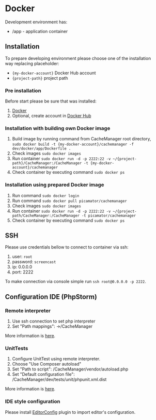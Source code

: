 Docker
======
Development environment has:

* /app - application container

Installation
------------
To prepare developing environment please choose one of the installation way replacing placeholder:

* `{my-docker-account}` Docker Hub account
* `{project-path}` project path

### Pre installation
Before start please be sure that was installed:

1. [Docker](https://docs.docker.com/engine/installation/)
2. Optional, create account in [Docker Hub](https://hub.docker.com/)

### Installation with building own Docker image
1. Build image by running command from CacheManager root directory, `sudo docker build -t {my-docker-account}/cachemanager -f dev/docker/app/Dockerfile .`
2. Check images `sudo docker images`
3. Run container `sudo docker run -d -p 2222:22 -v ~/{project-path}/CacheManager:/CacheManager -t {my-docker-account}/cachemanager`
4. Check container by executing command `sudo docker ps`

### Installation using prepared Docker image
1. Run command `sudo docker login`
2. Run command `sudo docker pull picamator/cachemanager`
3. Check images `sudo docker images`
4. Run container `sudo docker run -d -p 2222:22 -v ~/{project-path/CacheManager:/CacheManager -t picamator/cachemanager`
5. Check container by executing command `sudo docker ps`

SSH
---
Please use credentials bellow to connect to container via ssh:

1. user: `root`
2. password: `screencast`
3. ip: 0.0.0.0
4. port: 2222

To make connection via console simple run `ssh root@0.0.0.0 -p 2222`.

Configuration IDE (PhpStorm)
---------------------------- 
### Remote interpreter
1. Use ssh connection to set php interpreter
2. Set "Path mappings": <progect root>->/CacheManager

More information is [here](https://confluence.jetbrains.com/display/PhpStorm/Working+with+Remote+PHP+Interpreters+in+PhpStorm).

### UnitTests
1. Configure UnitTest using remote interpreter. 
2. Choose "Use Composer autoload"
3. Set "Path to script": /CacheManager/vendor/autoload.php
4. Set "Default configuration file": /CacheManager/dev/tests/unit/phpunit.xml.dist

More information is [here](https://confluence.jetbrains.com/display/PhpStorm/Running+PHPUnit+tests+over+SSH+on+a+remote+server+with+PhpStorm).

### IDE style configuration
Please install [EditorConfig](https://www.jetbrains.com/help/webstorm/2016.2/configuring-code-style.html) plugin to import editor's configuration.
